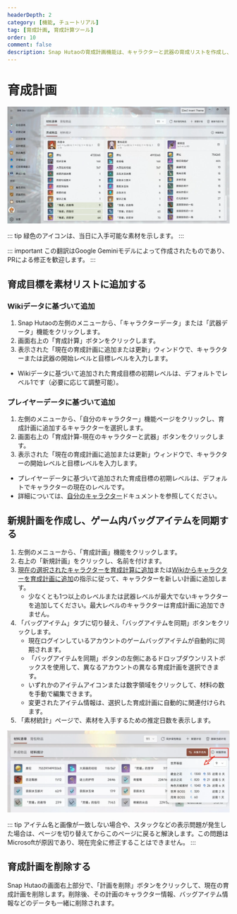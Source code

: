 ```yaml
---
headerDepth: 2
category: [機能, チュートリアル]
tag: [育成計画, 育成計算ツール]
order: 10
comment: false
description: Snap Hutaoの育成計画機能は、キャラクターと武器の育成リストを作成し、育成進捗と必要な素材を追跡するのに役立ちます。
---
```


# 育成計画

![dev-plan](/images/202501/character_develop_plan.webp)

::: tip
緑色のアイコンは、当日に入手可能な素材を示します。
:::

::: important
この翻訳はGoogle Geminiモデルによって作成されたものであり、PRによる修正を歓迎します。
:::

## 育成目標を素材リストに追加する

### Wikiデータに基づいて追加

1. Snap Hutaoの左側のメニューから、「キャラクターデータ」または「武器データ」機能をクリックします。
2. 画面右上の「育成計算」ボタンをクリックします。
3. 表示された「現在の育成計画に追加または更新」ウィンドウで、キャラクターまたは武器の開始レベルと目標レベルを入力します。

- Wikiデータに基づいて追加された育成目標の初期レベルは、デフォルトでレベル1です（必要に応じて調整可能）。

### プレイヤーデータに基づいて追加

1. 左側のメニューから、「自分のキャラクター」機能ページをクリックし、育成計画に追加するキャラクターを選択します。
2. 画面右上の「育成計算-現在のキャラクターと武器」ボタンをクリックします。
3. 表示された「現在の育成計画に追加または更新」ウィンドウで、キャラクターの開始レベルと目標レベルを入力します。

- プレイヤーデータに基づいて追加された育成目標の初期レベルは、デフォルトでキャラクターの現在のレベルです。
- 詳細については、[自分のキャラクター](character-data.md#将当前选定角色加入养成计算)ドキュメントを参照してください。

## 新規計画を作成し、ゲーム内バッグアイテムを同期する

1. 左側のメニューから、「育成計画」機能をクリックします。
2. 右上の「新規計画」をクリックし、名前を付けます。
3. [現在の選択されたキャラクターを育成計算に追加](./character-data.md#将当前选定角色加入养成计算)または[Wikiからキャラクターを育成計画に追加](./character-wiki.md#将-wiki-中角色添加至养成计划)の指示に従って、キャラクターを新しい計画に追加します。
   - 少なくとも1つ以上のレベルまたは武器レベルが最大でないキャラクターを追加してください。最大レベルのキャラクターは育成計画に追加できません。
4. 「バッグアイテム」タブに切り替え、「バッグアイテムを同期」ボタンをクリックします。
   - 現在ログインしているアカウントのゲームバッグアイテムが自動的に同期されます。
   - 「バッグアイテムを同期」ボタンの左側にあるドロップダウンリストボックスを使用して、異なるアカウントの異なる育成計画を選択できます。
   - いずれかのアイテムアイコンまたは数字領域をクリックして、材料の数を手動で編集できます。
   - 変更されたアイテム情報は、選択した育成計画に自動的に関連付けられます。
5. 「素材統計」ページで、素材を入手するための推定日数を表示します。

![体力予估功能](/images/202501/character_develop_predict.webp)

::: tip
アイテム名と画像が一致しない場合や、スタックなどの表示問題が発生した場合は、ページを切り替えてからこのページに戻ると解決します。この問題はMicrosoftが原因であり、現在完全に修正することはできません。
:::

## 育成計画を削除する

Snap Hutaoの画面右上部分で、「計画を削除」ボタンをクリックして、現在の育成計画を削除します。削除後、その計画のキャラクター情報、バッグアイテム情報などのデータも一緒に削除されます。
